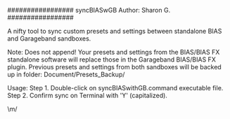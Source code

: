 #################
syncBIASwGB
Author: Sharon G.
#################

A nifty tool to sync custom presets and settings between standalone BIAS and Garageband sandboxes. 

Note: Does not append! Your presets and settings from the BIAS/BIAS FX standalone software will replace those in the Garageband BIAS/BIAS FX plugin. Previous presets and settings from both sandboxes will be backed up in folder: Document/Presets_Backup/

Usage:
Step 1. Double-click on syncBIASwithGB.command executable file.
Step 2. Confirm sync on Terminal with 'Y' (capitalized).

\m/
